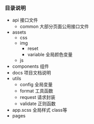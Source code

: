 ### 目录说明
 - api 接口文件
    - common 大部分页面公用接口文件
 - assets
    - css
    - img
      - reset
      - variable 全局颜色变量
    - js
 - components 组件
 - docs 项目文档说明
 - utils
    - config 全局变量
    - format 工具函数
    - request 请求封装
    - validate 正则函数
  - app.scss 全局样式 class等
  - pages
